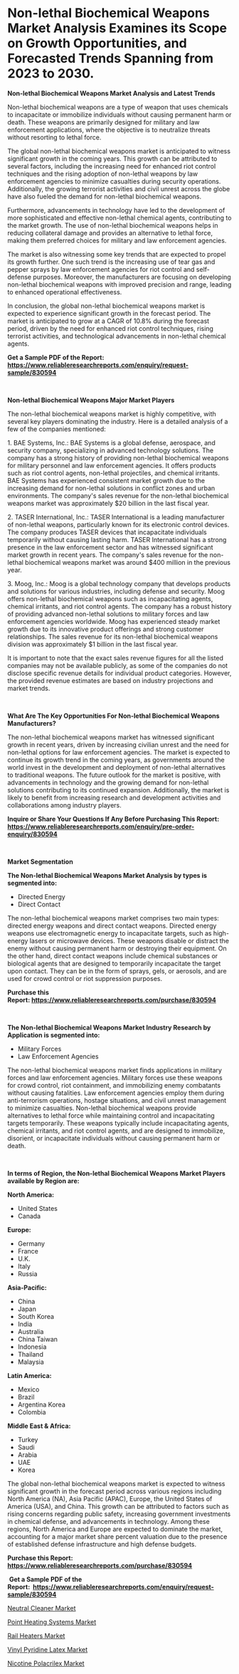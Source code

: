 <p><h1>Non-lethal Biochemical Weapons Market Analysis Examines its Scope on Growth Opportunities, and Forecasted Trends Spanning from 2023 to 2030.</h1></p><p><strong>Non-lethal Biochemical Weapons Market Analysis and Latest Trends</strong></p>
<p><p>Non-lethal biochemical weapons are a type of weapon that uses chemicals to incapacitate or immobilize individuals without causing permanent harm or death. These weapons are primarily designed for military and law enforcement applications, where the objective is to neutralize threats without resorting to lethal force.</p><p>The global non-lethal biochemical weapons market is anticipated to witness significant growth in the coming years. This growth can be attributed to several factors, including the increasing need for enhanced riot control techniques and the rising adoption of non-lethal weapons by law enforcement agencies to minimize casualties during security operations. Additionally, the growing terrorist activities and civil unrest across the globe have also fueled the demand for non-lethal biochemical weapons.</p><p>Furthermore, advancements in technology have led to the development of more sophisticated and effective non-lethal chemical agents, contributing to the market growth. The use of non-lethal biochemical weapons helps in reducing collateral damage and provides an alternative to lethal force, making them preferred choices for military and law enforcement agencies.</p><p>The market is also witnessing some key trends that are expected to propel its growth further. One such trend is the increasing use of tear gas and pepper sprays by law enforcement agencies for riot control and self-defense purposes. Moreover, the manufacturers are focusing on developing non-lethal biochemical weapons with improved precision and range, leading to enhanced operational effectiveness.</p><p>In conclusion, the global non-lethal biochemical weapons market is expected to experience significant growth in the forecast period. The market is anticipated to grow at a CAGR of 10.8% during the forecast period, driven by the need for enhanced riot control techniques, rising terrorist activities, and technological advancements in non-lethal chemical agents.</p></p>
<p><strong>Get a Sample PDF of the Report:&nbsp; <a href="https://www.reliableresearchreports.com/enquiry/request-sample/830594">https://www.reliableresearchreports.com/enquiry/request-sample/830594</a></strong></p>
<p>&nbsp;</p>
<p><strong>Non-lethal Biochemical Weapons Major Market Players</strong></p>
<p><p>The non-lethal biochemical weapons market is highly competitive, with several key players dominating the industry. Here is a detailed analysis of a few of the companies mentioned:</p><p>1. BAE Systems, Inc.: BAE Systems is a global defense, aerospace, and security company, specializing in advanced technology solutions. The company has a strong history of providing non-lethal biochemical weapons for military personnel and law enforcement agencies. It offers products such as riot control agents, non-lethal projectiles, and chemical irritants. BAE Systems has experienced consistent market growth due to the increasing demand for non-lethal solutions in conflict zones and urban environments. The company's sales revenue for the non-lethal biochemical weapons market was approximately $20 billion in the last fiscal year.</p><p>2. TASER International, Inc.: TASER International is a leading manufacturer of non-lethal weapons, particularly known for its electronic control devices. The company produces TASER devices that incapacitate individuals temporarily without causing lasting harm. TASER International has a strong presence in the law enforcement sector and has witnessed significant market growth in recent years. The company's sales revenue for the non-lethal biochemical weapons market was around $400 million in the previous year.</p><p>3. Moog, Inc.: Moog is a global technology company that develops products and solutions for various industries, including defense and security. Moog offers non-lethal biochemical weapons such as incapacitating agents, chemical irritants, and riot control agents. The company has a robust history of providing advanced non-lethal solutions to military forces and law enforcement agencies worldwide. Moog has experienced steady market growth due to its innovative product offerings and strong customer relationships. The sales revenue for its non-lethal biochemical weapons division was approximately $1 billion in the last fiscal year.</p><p>It is important to note that the exact sales revenue figures for all the listed companies may not be available publicly, as some of the companies do not disclose specific revenue details for individual product categories. However, the provided revenue estimates are based on industry projections and market trends.</p></p>
<p>&nbsp;</p>
<p><strong>What Are The Key Opportunities For Non-lethal Biochemical Weapons Manufacturers?</strong></p>
<p><p>The non-lethal biochemical weapons market has witnessed significant growth in recent years, driven by increasing civilian unrest and the need for non-lethal options for law enforcement agencies. The market is expected to continue its growth trend in the coming years, as governments around the world invest in the development and deployment of non-lethal alternatives to traditional weapons. The future outlook for the market is positive, with advancements in technology and the growing demand for non-lethal solutions contributing to its continued expansion. Additionally, the market is likely to benefit from increasing research and development activities and collaborations among industry players.</p></p>
<p><strong>Inquire or Share Your Questions If Any Before Purchasing This Report: <a href="https://www.reliableresearchreports.com/enquiry/pre-order-enquiry/830594">https://www.reliableresearchreports.com/enquiry/pre-order-enquiry/830594</a></strong></p>
<p>&nbsp;</p>
<p><strong>Market Segmentation</strong></p>
<p><strong>The Non-lethal Biochemical Weapons Market Analysis by types is segmented into:</strong></p>
<p><ul><li>Directed Energy</li><li>Direct Contact</li></ul></p>
<p><p>The non-lethal biochemical weapons market comprises two main types: directed energy weapons and direct contact weapons. Directed energy weapons use electromagnetic energy to incapacitate targets, such as high-energy lasers or microwave devices. These weapons disable or distract the enemy without causing permanent harm or destroying their equipment. On the other hand, direct contact weapons include chemical substances or biological agents that are designed to temporarily incapacitate the target upon contact. They can be in the form of sprays, gels, or aerosols, and are used for crowd control or riot suppression purposes.</p></p>
<p><strong>Purchase this Report:&nbsp;<a href="https://www.reliableresearchreports.com/purchase/830594">https://www.reliableresearchreports.com/purchase/830594</a></strong></p>
<p>&nbsp;</p>
<p><strong>The Non-lethal Biochemical Weapons Market Industry Research by Application is segmented into:</strong></p>
<p><ul><li>Military Forces</li><li>Law Enforcement Agencies</li></ul></p>
<p><p>The non-lethal biochemical weapons market finds applications in military forces and law enforcement agencies. Military forces use these weapons for crowd control, riot containment, and immobilizing enemy combatants without causing fatalities. Law enforcement agencies employ them during anti-terrorism operations, hostage situations, and civil unrest management to minimize casualties. Non-lethal biochemical weapons provide alternatives to lethal force while maintaining control and incapacitating targets temporarily. These weapons typically include incapacitating agents, chemical irritants, and riot control agents, and are designed to immobilize, disorient, or incapacitate individuals without causing permanent harm or death.</p></p>
<p>&nbsp;</p>
<p><strong>In terms of Region, the Non-lethal Biochemical Weapons Market Players available by Region are:</strong></p>
<p>
    <p> <strong> North America: </strong>
        <ul>
            <li>United States</li>
            <li>Canada</li>
        </ul>
        </p> 
    <p> <strong> Europe: </strong>
        <ul>
            <li>Germany</li>
            <li>France</li>
            <li>U.K.</li>
            <li>Italy</li>
            <li>Russia</li>
        </ul>
        </p> 
    <p> <strong> Asia-Pacific: </strong>
        <ul>
            <li>China</li>
            <li>Japan</li>
            <li>South Korea</li>
            <li>India</li>
            <li>Australia</li>
            <li>China Taiwan</li>
            <li>Indonesia</li>
            <li>Thailand</li>
            <li>Malaysia</li>
        </ul>
        </p> 
    <p> <strong> Latin America: </strong>
        <ul>
            <li>Mexico</li>
            <li>Brazil</li>
            <li>Argentina Korea</li>
            <li>Colombia</li>
        </ul>
        </p> 
    <p> <strong> Middle East & Africa: </strong>
        <ul>
            <li>Turkey</li>
            <li>Saudi</li>
            <li>Arabia</li>
            <li>UAE</li>
            <li>Korea</li>
        </ul>
    </p>
    </p>
<p><p>The global non-lethal biochemical weapons market is expected to witness significant growth in the forecast period across various regions including North America (NA), Asia Pacific (APAC), Europe, the United States of America (USA), and China. This growth can be attributed to factors such as rising concerns regarding public safety, increasing government investments in chemical defense, and advancements in technology. Among these regions, North America and Europe are expected to dominate the market, accounting for a major market share percent valuation due to the presence of established defense infrastructure and high defense budgets.</p></p>
<p><strong>Purchase this Report: <a href="https://www.reliableresearchreports.com/purchase/830594">https://www.reliableresearchreports.com/purchase/830594</a></strong></p>
<p>&nbsp;<strong>Get a Sample PDF of the Report:&nbsp;&nbsp;<a href="https://www.reliableresearchreports.com/enquiry/request-sample/830594">https://www.reliableresearchreports.com/enquiry/request-sample/830594</a></strong></p>
<p><strong></strong></p>
<p><p><a href="https://medium.com/@reportprime03/analyzing-neutral-cleaner-market-global-industry-perspective-and-forecast-2023-to-2030-be9987437b59">Neutral Cleaner Market</a></p><p><a href="https://www.linkedin.com/pulse/point-heating-systems-market-size-share-amp-trends-analysis/">Point Heating Systems Market</a></p><p><a href="https://www.linkedin.com/pulse/decoding-rail-heaters-market-deep-dive-latest/">Rail Heaters Market</a></p><p><a href="https://www.linkedin.com/pulse/decoding-vinyl-pyridine-latex-market-deep-dive-latest-trends/">Vinyl Pyridine Latex Market</a></p><p><a href="https://medium.com/@reportprime04/nicotine-polacrilex-market-size-reveals-the-best-marketing-channels-in-global-industry-d3c51074dab0">Nicotine Polacrilex Market</a></p></p>